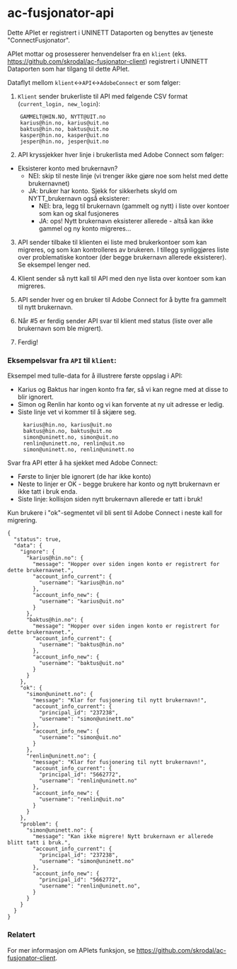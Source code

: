 # ac-fusjonator-api

Dette APIet er registrert i UNINETT Dataporten og benyttes av tjeneste "ConnectFusjonator".

APIet mottar og prosesserer henvendelser fra en `klient` (eks. https://github.com/skrodal/ac-fusjonator-client) registrert i UNINETT Dataporten som har tilgang til dette APIet.
 
Dataflyt mellom `klient`<->`API`<->`AdobeConnect` er som følger:


1. `Klient` sender brukerliste til API med følgende CSV format (`current_login, new_login`):

```
    GAMMELT@HIN.NO, NYTT@UIT.no 
    karius@hin.no, karius@uit.no 
    baktus@hin.no, baktus@uit.no 
    kasper@hin.no, kasper@uit.no 
    jesper@hin.no, jesper@uit.no
```
 
2. API kryssjekker hver linje i brukerlista med Adobe Connect som følger:

- Eksisterer konto med brukernavn?
    - NEI: skip til neste linje (vi trenger ikke gjøre noe som helst med dette brukernavnet)
    - JA: bruker har konto. Sjekk for sikkerhets skyld om NYTT_brukernavn også eksisterer:
        - NEI: bra, legg til brukernavn (gammelt og nytt) i liste over kontoer som kan og skal fusjoneres
        - JA: ops! Nytt brukernavn eksisterer allerede - altså kan ikke gammel og ny konto migreres... 

3. API sender tilbake til klienten ei liste med brukerkontoer som kan migreres, og som kan kontrolleres av brukeren. I tillegg synliggjøres liste over problematiske kontoer (der begge brukernavn allerede eksisterer). Se eksempel lenger ned.

4. Klient sender så nytt kall til API med den nye lista over kontoer som kan migreres.

5. API sender hver og en bruker til Adobe Connect for å bytte fra gammelt til nytt brukernavn.

6. Når #5 er ferdig sender API svar til klient med status (liste over alle brukernavn som ble migrert).

7. Ferdig!


### Eksempelsvar fra `API` til `klient`:

Eksempel med tulle-data for å illustrere første oppslag i API: 

- Karius og Baktus har ingen konto fra før, så vi kan regne med at disse to blir ignorert. 
- Simon og Renlin har konto og vi kan forvente at ny uit adresse er ledig.
- Siste linje vet vi kommer til å skjære seg.

```
     karius@hin.no, karius@uit.no
     baktus@hin.no, baktus@uit.no
     simon@uninett.no, simon@uit.no
     renlin@uninett.no, renlin@uit.no
     simon@uninett.no, renlin@uninett.no
```

Svar fra API etter å ha sjekket med Adobe Connect:

- Første to linjer ble ignorert (de har ikke konto)
- Neste to linjer er OK - begge brukere har konto og nytt brukernavn er ikke tatt i bruk enda. 
- Siste linje: kollisjon siden nytt brukernavn allerede er tatt i bruk!

Kun brukere i "ok"-segmentet vil bli sent til Adobe Connect i neste kall for migrering.

```
{
  "status": true,
  "data": {
    "ignore": {
      "karius@hin.no": {
        "message": "Hopper over siden ingen konto er registrert for dette brukernavnet.",
        "account_info_current": {
          "username": "karius@hin.no"
        },
        "account_info_new": {
          "username": "karius@uit.no"
        }
      },
      "baktus@hin.no": {
        "message": "Hopper over siden ingen konto er registrert for dette brukernavnet.",
        "account_info_current": {
          "username": "baktus@hin.no"
        },
        "account_info_new": {
          "username": "baktus@uit.no"
        }
      }
    },
    "ok": {
      "simon@uninett.no": {
        "message": "Klar for fusjonering til nytt brukernavn!",
        "account_info_current": {
          "principal_id": "237238",
          "username": "simon@uninett.no"
        },
        "account_info_new": {
          "username": "simon@uit.no"
        }
      },
      "renlin@uninett.no": {
        "message": "Klar for fusjonering til nytt brukernavn!",
        "account_info_current": {
          "principal_id": "5662772",
          "username": "renlin@uninett.no"
        },
        "account_info_new": {
          "username": "renlin@uit.no"
        }
      }
    },
    "problem": {
      "simon@uninett.no": {
        "message": "Kan ikke migrere! Nytt brukernavn er allerede blitt tatt i bruk.",
        "account_info_current": {
          "principal_id": "237238",
          "username": "simon@uninett.no"
        },
        "account_info_new": {
          "principal_id": "5662772",
          "username": "renlin@uninett.no",
        }
      }
    }
  }
}
```


### Relatert

For mer informasjon om APIets funksjon, se https://github.com/skrodal/ac-fusjonator-client. 


